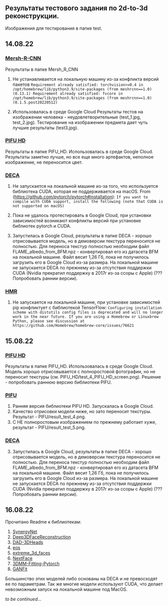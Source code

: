 ## Результаты тестового задания по 2d-to-3d реконструкции. ##

Изображения для тестирования в папке test.

## 14.08.22 ##
### [Mersh-R-CNN](https://github.com/facebookresearch/meshrcnn) ###
  Результаты в папке Mersh_R_CNN

  1. Не устанавливается на локальную машину из-за конфликта версий пакетов
  `Requirement already satisfied: torchvision>=0.4 in /opt/homebrew/lib/python3.9/site-packages (from meshrcnn==1.0) (0.13.1)
   Requirement already satisfied: fvcore in /opt/homebrew/lib/python3.9/site-packages (from meshrcnn==1.0) (0.1.5.post20220512)`
   
  2. Использовалась в среде Google Cloud
    Результаты тестов на изображении человека - неудовлетворительные (test_1.jpg, test_2.jpg). Тестирование на изображении предмета дает чуть лучшие результаты (test3.jpg).
    
### [PIFU HD](https://github.com/facebookresearch/pifuhd) ###
  Результаты в папке PIFU_HD. Использовалась в среде Google Cloud. Результаты заметно лучше, но все еще много артефактов, неполное изображение, не переносится цвет.

### [DECA](https://github.com/YadiraF/DECA) ###
  1. Не запускается на локальной машине из-за того, что используется библиотека CUDA, которая не поддерживается на macOS.
  From (https://github.com/pytorch/pytorch#installation):
  `If you want to compile with CUDA support, install the following (note that CUDA is not supported on macOS)`

  2. Пока не удалось протестировать в Google Cloud, при установки зависимостей возникают конфликты версий при установке библиотек pytorch и CUDA.
  
  3. Запустилась в Google Cloud, результаты в папке DECA - хорошо отрисовывается модель, но в демоверсии текстура переносится не полностью.
  Для переноса текстур полностью необходим файл FLAME_albedo_from_BFM.npz - конвертировал его из датасета BFM на локальной машине. Файл весит 1,26 Гб, пока не получилось загрузить его в Google Cloud из-за размера. На локальной машине не запускается DECA по прежнему из-за отсутствия поддержки CUDA (Nvidia прекратил поддержку в 2017г из-за ссоры с Apple) (??? Попробовать раннии версии).
  
### [HMR](https://github.com/akanazawa/hmr) ###
  1. Не запускается на локальной машине, при установке зависимостей pip конфликтует с библиотекой TensorFlow:
  `Configuring installation scheme with distutils config files is deprecated and will no longer work in the near future. If you are using a Homebrew or Linuxbrew Python, please see discussion at https://github.com/Homebrew/homebrew-core/issues/76621`
  
## 15.08.22 ##
### [PIFU HD](https://github.com/facebookresearch/pifuhd) ###
Результаты в папке PIFU_HD. Использовалась в среде Google Cloud. Модель хорошо отрисовывается с полноростовой фотографии, но не переносит текстуры (см. PIFU_HD/test_4_PIFU_HD_screen.png). Решение - попробовать раннюю версию библиотеки PIFU.

### [PIFU](https://github.com/shunsukesaito/PIFu) ###
  1. Ранняя версия библиотеки PIFU HD. Запускалась в Google Cloud.
  2. Качество отрисовки модели ниже, но зато переносит текстуры. Результат - PIFU/result_test_4.png.
  3. С НЕ полноростовым изображением по прежнему работает хуже, результат - PIFU/result_test_5.png.

### [DECA](https://github.com/YadiraF/DECA) ###
  3. Запустилась в Google Cloud, результаты в папке DECA - хорошо отрисовывается модель, но в демоверсии текстура переносится не полностью.
  Для переноса текстур полностью необходим файл FLAME_albedo_from_BFM.npz - конвертировал его из датасета BFM на локальной машине. Файл весит 1,26 Гб, пока не получилось загрузить его в Google Cloud из-за размера. На локальной машине не запускается DECA по прежнему из-за отсутствия поддержки CUDA (Nvidia прекратил поддержку в 2017г из-за ссоры с Apple) (??? Попробовать раннии версии).
 
## 16.08.22 ##
Прочитано Readme к библиотекам:
1. [SynergyNet](https://github.com/choyingw/SynergyNet)
2. [Deep3DFaceReconstruction](https://github.com/microsoft/Deep3DFaceReconstruction)
3. [DAD-3DHeads](https://github.com/PinataFarms/DAD-3DHeads)
4. [eos](https://github.com/patrikhuber/eos)
5. [extreme_3d_faces](https://github.com/anhttran/extreme_3d_faces)
6. [NextFace](https://github.com/abdallahdib/NextFace)
7. [3DMM-Fitting-Pytorch](https://github.com/ascust/3DMM-Fitting-Pytorch)
8. [GANFit](https://github.com/barisgecer/GANFit)

Большинство этих моделей либо основаны на DECA и не превосходят ее по параметрам. Так же многие модели используют CUDA, что делает невозможным запуск на локальной машине под MacOS.

*to be continued...*
